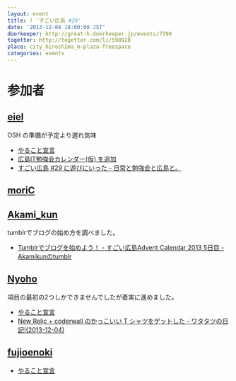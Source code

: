 ```yaml
---
layout: event
title: ! 'すごい広島 #29'
date: '2013-12-04 18:00:00 JST'
doorkeeper: http://great-h.doorkeeper.jp/events/7398
togetter: http://togetter.com/li/598928
place: city_hiroshima_m-plaza-freespace
categories: events
---
```


# 参加者


## [eiel](https://github.com/eiel)

OSH の準備が予定より遅れ気味

* [やること宣言](https://github.com/great-h/great-h.github.io/issues/449)
* [広島IT勉強会カレンダー(仮) を追加](https://github.com/great-h/great-h.github.io/pull/452)
* [すごい広島 #29 に遊びにいった - 日常と勉強会と広島と。](http://eielh-life.tumblr.com/post/68989513891/29)


## [moriC](https://github.com/moriC)


## [Akami_kun](https://twitter.com/Akami_kun)

tumblrでブログの始め方を調べました。

* [Tumblrでブログを始めよう！ - すごい広島Advent Calendar 2013 5日目 - Akamikunのtumblr](http://akamikun.tumblr.com/post/68979502798/tumblr-advent-calendar-2013-5)


## [Nyoho](https://github.com/Nyoho)

項目の最初の2つしかできませんでしたが着実に進めました。

* [やること宣言](https://github.com/great-h/great-h.github.io/issues/447)
* [New Relic + coderwall のかっこいい T シャツをゲットした - ワタタツの日記!(2013-12-04)](http://kita.dyndns.org/diary/?date=20131204#p01)


## [fujioenoki](https://github.com/fujioenoki)

* [やること宣言](https://github.com/great-h/great-h.github.io/issues/451)
